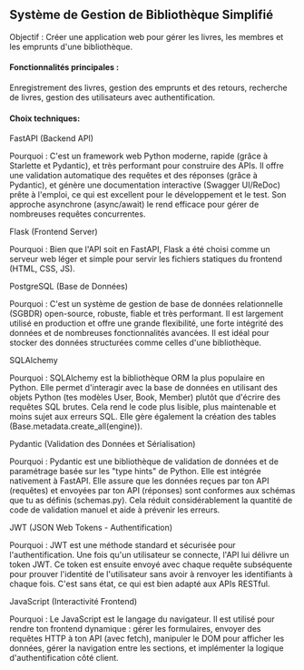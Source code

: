 ## Système de Gestion de Bibliothèque Simplifié

Objectif : Créer une application web pour gérer les livres, les membres et les emprunts d'une bibliothèque.

#### Fonctionnalités principales :
Enregistrement des livres, gestion des emprunts et des retours, recherche de livres, gestion des utilisateurs avec authentification.


#### Choix techniques:

FastAPI (Backend API)

Pourquoi : C'est un framework web Python moderne, rapide (grâce à Starlette et Pydantic), et très performant pour construire des APIs. Il offre une validation automatique des requêtes et des réponses (grâce à Pydantic), et génère une documentation interactive (Swagger UI/ReDoc) prête à l'emploi, ce qui est excellent pour le développement et le test. Son approche asynchrone (async/await) le rend efficace pour gérer de nombreuses requêtes concurrentes.

Flask (Frontend Server)

Pourquoi : Bien que l'API soit en FastAPI, Flask a été choisi comme un serveur web léger et simple pour servir les fichiers statiques du frontend (HTML, CSS, JS).

PostgreSQL (Base de Données)

Pourquoi : C'est un système de gestion de base de données relationnelle (SGBDR) open-source, robuste, fiable et très performant. Il est largement utilisé en production et offre une grande flexibilité, une forte intégrité des données et de nombreuses fonctionnalités avancées. Il est idéal pour stocker des données structurées comme celles d'une bibliothèque.

SQLAlchemy

Pourquoi : SQLAlchemy est la bibliothèque ORM la plus populaire en Python. Elle permet d'interagir avec la base de données en utilisant des objets Python (tes modèles User, Book, Member) plutôt que d'écrire des requêtes SQL brutes. Cela rend le code plus lisible, plus maintenable et moins sujet aux erreurs SQL. Elle gère également la création des tables (Base.metadata.create_all(engine)).


Pydantic (Validation des Données et Sérialisation)

Pourquoi : Pydantic est une bibliothèque de validation de données et de paramétrage basée sur les "type hints" de Python. Elle est intégrée nativement à FastAPI. Elle assure que les données reçues par ton API (requêtes) et envoyées par ton API (réponses) sont conformes aux schémas que tu as définis (schemas.py). Cela réduit considérablement la quantité de code de validation manuel et aide à prévenir les erreurs.

JWT (JSON Web Tokens - Authentification)

Pourquoi : JWT est une méthode standard et sécurisée pour l'authentification. Une fois qu'un utilisateur se connecte, l'API lui délivre un token JWT. Ce token est ensuite envoyé avec chaque requête subséquente pour prouver l'identité de l'utilisateur sans avoir à renvoyer les identifiants à chaque fois. C'est sans état, ce qui est bien adapté aux APIs RESTful.

JavaScript (Interactivité Frontend)

Pourquoi : Le JavaScript est le langage du navigateur. Il est utilisé pour rendre ton frontend dynamique : gérer les formulaires, envoyer des requêtes HTTP à ton API (avec fetch), manipuler le DOM pour afficher les données, gérer la navigation entre les sections, et implémenter la logique d'authentification côté client.